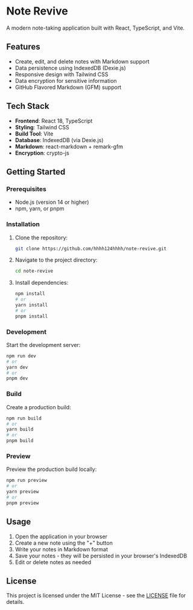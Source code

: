 # Note Revive

A modern note-taking application built with React, TypeScript, and Vite.

## Features

- Create, edit, and delete notes with Markdown support
- Data persistence using IndexedDB (Dexie.js)
- Responsive design with Tailwind CSS
- Data encryption for sensitive information
- GitHub Flavored Markdown (GFM) support

## Tech Stack

- **Frontend**: React 18, TypeScript
- **Styling**: Tailwind CSS
- **Build Tool**: Vite
- **Database**: IndexedDB (via Dexie.js)
- **Markdown**: react-markdown + remark-gfm
- **Encryption**: crypto-js

## Getting Started

### Prerequisites

- Node.js (version 14 or higher)
- npm, yarn, or pnpm

### Installation

1. Clone the repository:
   ```bash
   git clone https://github.com/hhhh124hhhh/note-revive.git
   ```

2. Navigate to the project directory:
   ```bash
   cd note-revive
   ```

3. Install dependencies:
   ```bash
   npm install
   # or
   yarn install
   # or
   pnpm install
   ```

### Development

Start the development server:
```bash
npm run dev
# or
yarn dev
# or
pnpm dev
```

### Build

Create a production build:
```bash
npm run build
# or
yarn build
# or
pnpm build
```

### Preview

Preview the production build locally:
```bash
npm run preview
# or
yarn preview
# or
pnpm preview
```

## Usage

1. Open the application in your browser
2. Create a new note using the "+" button
3. Write your notes in Markdown format
4. Save your notes - they will be persisted in your browser's IndexedDB
5. Edit or delete notes as needed

## License

This project is licensed under the MIT License - see the [LICENSE](LICENSE) file for details.